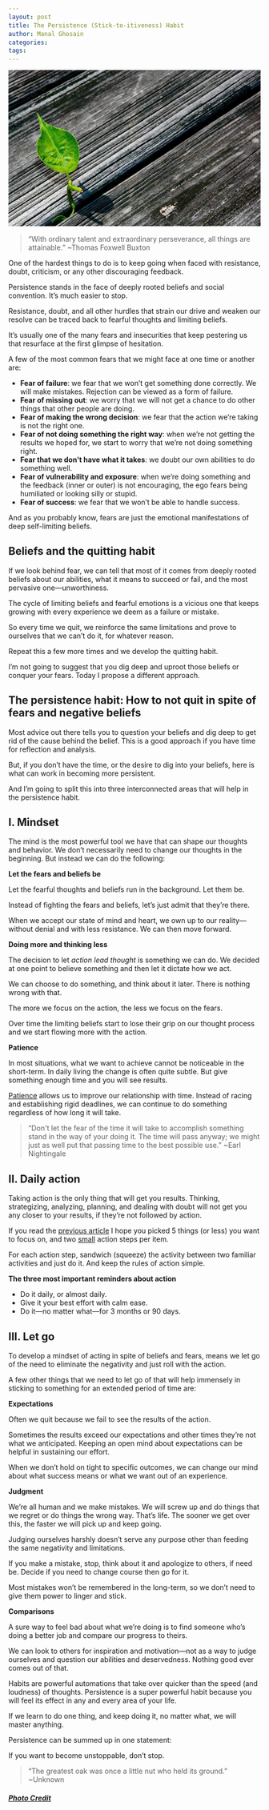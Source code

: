 ```yaml
---
layout: post
title: The Persistence (Stick-to-itiveness) Habit
author: Manal Ghosain
categories:
tags:
---
```


![Persistent leaf](/images/persistence.jpg)

> “With ordinary talent and extraordinary perseverance, all things are attainable.” ~Thomas Foxwell Buxton

One of the hardest things to do is to keep going when faced with resistance, doubt, criticism, or any other discouraging feedback.

Persistence stands in the face of deeply rooted beliefs and social convention. It’s much easier to stop.

Resistance, doubt, and all other hurdles that strain our drive and weaken our resolve can be traced back to fearful thoughts and limiting beliefs.

It’s usually one of the many fears and insecurities that keep pestering us that resurface at the first glimpse of hesitation.

A few of the most common fears that we might face at one time or another are:

  * **Fear of failure**: we fear that we won’t get something done correctly. We will make mistakes. Rejection can be viewed as a form of failure.
  * **Fear of missing out**: we worry that we will not get a chance to do other things that other people are doing.
  * **Fear of making the wrong decision**: we fear that the action we’re taking is not the right one.
  * **Fear of not doing something the right way**: when we’re not getting the results we hoped for, we start to worry that we’re not doing something right.
  * **Fear that we don't have what it takes**: we doubt our own abilities to do something well.
  * **Fear of vulnerability and exposure**: when we’re doing something and the feedback (inner or outer) is not encouraging, the ego fears being humiliated or looking silly or stupid.
  * **Fear of success**: we fear that we won’t be able to handle success.

And as you probably know, fears are just the emotional manifestations of deep self-limiting beliefs. 

## Beliefs and the quitting habit

If we look behind fear, we can tell that most of it comes from deeply rooted beliefs about our abilities, what it means to succeed or fail, and the most pervasive one—unworthiness.

The cycle of limiting beliefs and fearful emotions is a vicious one that keeps growing with every experience we deem as a failure or mistake.

So every time we quit, we reinforce the same limitations and prove to ourselves that we can’t do it, for whatever reason.

Repeat this a few more times and we develop the quitting habit.

I’m not going to suggest that you dig deep and uproot those beliefs or conquer your fears. Today I propose a different approach.

## The persistence habit: How to not quit in spite of fears and negative beliefs

Most advice out there tells you to question your beliefs and dig deep to get rid of the cause behind the belief. This is a good approach if you have time for reflection and analysis.

But, if you don’t have the time, or the desire to dig into your beliefs, here is what can work in becoming more persistent.

And I’m going to split this into three interconnected areas that will help in the persistence habit.

## I. Mindset

The mind is the most powerful tool we have that can shape our thoughts and behavior. We don’t necessarily need to change our thoughts in the beginning. But instead we can do the following: 

**Let the fears and beliefs be**

Let the fearful thoughts and beliefs run in the background. Let them be.

Instead of fighting the fears and beliefs, let’s just admit that they’re there.

When we accept our state of mind and heart, we own up to our reality—without denial and with less resistance. We can then move forward.

**Doing more and thinking less** 

The decision to let _action lead thought_ is something we can do. We decided at one point to believe something and then let it dictate how we act. 

We can choose to do something, and think about it later. There is nothing wrong with that. 

The more we focus on the action, the less we focus on the fears. 

Over time the limiting beliefs start to lose their grip on our thought process and we start flowing more with the action. 

**Patience** 

In most situations, what we want to achieve cannot be noticeable in the short-term. In daily living the change is often quite subtle. But give something enough time and you will see results. 

[Patience](/patience/) allows us to improve our relationship with time. Instead of racing and establishing rigid deadlines, we can continue to do something regardless of how long it will take. 

> “Don't let the fear of the time it will take to accomplish something stand in the way of your doing it. The time will pass anyway; we might just as well put that passing time to the best possible use.” ~Earl Nightingale

## II. Daily action

Taking action is the only thing that will get you results. Thinking, strategizing, analyzing, planning, and dealing with doubt will not get you any closer to your results, if they’re not followed by action. 

If you read the [previous article](/expanding-focus/) I hope you picked 5 things (or less) you want to focus on, and two [small](/very-small-promises/) action steps per item. 

For each action step, sandwich (squeeze) the activity between two familiar activities and just do it. And keep the rules of action simple. 

**The three most important reminders about action**

  * Do it daily, or almost daily.
  * Give it your best effort with calm ease.
  * Do it—no matter what—for 3 months or 90 days.

## III. Let go

To develop a mindset of acting in spite of beliefs and fears, means we let go of the need to eliminate the negativity and just roll with the action. 

A few other things that we need to let go of that will help immensely in sticking to something for an extended period of time are: 

**Expectations** 

Often we quit because we fail to see the results of the action. 

Sometimes the results exceed our expectations and other times they’re not what we anticipated. Keeping an open mind about expectations can be helpful in sustaining our effort. 

When we don’t hold on tight to specific outcomes, we can change our mind about what success means or what we want out of an experience. 

**Judgment** 

We’re all human and we make mistakes. We will screw up and do things that we regret or do things the wrong way. That’s life. The sooner we get over this, the faster we will pick up and keep going. 

Judging ourselves harshly doesn’t serve any purpose other than feeding the same negativity and limitations. 

If you make a mistake, stop, think about it and apologize to others, if need be. Decide if you need to change course then go for it. 

Most mistakes won’t be remembered in the long-term, so we don’t need to give them power to linger and stick. 

**Comparisons** 

A sure way to feel bad about what we’re doing is to find someone who’s doing a better job and compare our progress to theirs. 

We can look to others for inspiration and motivation—not as a way to judge ourselves and question our abilities and deservedness. Nothing good ever comes out of that. 

Habits are powerful automations that take over quicker than the speed (and loudness) of thoughts. Persistence is a super powerful habit because you will feel its effect in any and every area of your life. 

If we learn to do one thing, and keep doing it, no matter what, we will master anything. 

Persistence can be summed up in one statement: 

If you want to become unstoppable, don’t stop. 

> “The greatest oak was once a little nut who held its ground.” ~Unknown

##### [Photo Credit](http://www.flickr.com/photos/chazoid/)